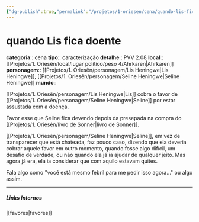 ```yaml
---
{"dg-publish":true,"permalink":"/projetos/1-oriesen/cena/quando-lis-fica-doente/","dgHomeLink":true,"dgPassFrontmatter":false}
---
```



# quando Lis fica doente
**categoria**:: cena
**tipo**:: caracterização
**detalhe**:: PVV 2.08
**local**:: [[Projetos/1. Oriesên/local/lugar político/peso 4/Ahrkaren|Ahrkaren]]
**personagem**:: [[Projetos/1. Oriesên/personagem/Lis Heningwe|Lis Heningwe]], [[Projetos/1. Oriesên/personagem/Seline Heningwe|Seline Heningwe]]
**mundo**:: 

[[Projetos/1. Oriesên/personagem/Lis Heningwe|Lis]] cobra o favor de [[Projetos/1. Oriesên/personagem/Seline Heningwe|Seline]] por estar assustada com a doença.

Favor esse que Seline fica devendo depois da presepada na compra do [[Projetos/1. Oriesên/livro de Sonner|livro de Sonner]].

[[Projetos/1. Oriesên/personagem/Seline Heningwe|Seline]], em vez de transparecer que está chateada, faz pouco caso, dizendo que ela deveria cobrar aquele favor em outro momento, quando fosse algo difícil, um desafio de verdade, ou não quando ela já ia ajudar de qualquer jeito. Mas agora já era, ela ia considerar que com aquilo estavam quites.

Fala algo como "você está mesmo febril para me pedir isso agora..." ou algo assim.


---
##### Links Internos
[[favores|favores]]